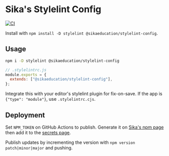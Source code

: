 # Sika's Stylelint Config

[![CI](https://github.com/sikaeducation/stylelint-config/actions/workflows/main.yml/badge.svg)](https://github.com/sikaeducation/stylelint-config/actions/workflows/main.yml)

Install with `npm install -D stylelint @sikaeducation/stylelint-config`.

## Usage

```bash
npm i -D stylelint @sikaeducation/stylelint-config
```

```js
// .stylelintrc.js
module.exports = {
  extends: ["@sikaeducation/stylelint-config"],
};
```

Integrate this with your editor's stylelint plugin for fix-on-save. If the app is `{"type": "module"}`, use `.stylelintrc.cjs`.

## Deployment

Set `NPM_TOKEN` on GitHub Actions to publish. Generate it on [Sika's npm page](https://www.npmjs.com/settings/sikaeducation/tokens) then add it to the [secrets page](https://github.com/sikaeducation/eslint-config/settings/secrets/actions).

Publish updates by incrementing the version with `npm version patch|minor|major` and pushing.
